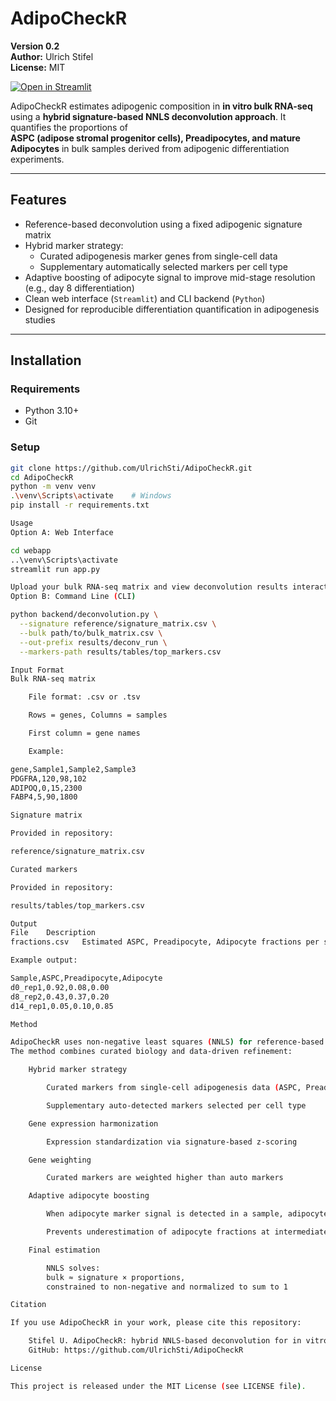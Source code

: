 # AdipoCheckR
**Version 0.2**  
**Author:** Ulrich Stifel  
**License:** MIT

[![Open in Streamlit](https://static.streamlit.io/badges/streamlit_badge_black_white.svg)](https://adipocheckr.streamlit.app/)


AdipoCheckR estimates adipogenic composition in **in vitro bulk RNA-seq** using a **hybrid signature-based NNLS deconvolution approach**. It quantifies the proportions of  
**ASPC (adipose stromal progenitor cells), Preadipocytes, and mature Adipocytes** in bulk samples derived from adipogenic differentiation experiments.

---

## Features
- Reference-based deconvolution using a fixed adipogenic signature matrix
- Hybrid marker strategy:
  - Curated adipogenesis marker genes from single-cell data
  - Supplementary automatically selected markers per cell type
- Adaptive boosting of adipocyte signal to improve mid-stage resolution (e.g., day 8 differentiation)
- Clean web interface (`Streamlit`) and CLI backend (`Python`)
- Designed for reproducible differentiation quantification in adipogenesis studies

---

## Installation

### Requirements
- Python 3.10+
- Git

### Setup
```bash
git clone https://github.com/UlrichSti/AdipoCheckR.git
cd AdipoCheckR
python -m venv venv
.\venv\Scripts\activate    # Windows
pip install -r requirements.txt

Usage
Option A: Web Interface

cd webapp
..\venv\Scripts\activate
streamlit run app.py

Upload your bulk RNA-seq matrix and view deconvolution results interactively.
Option B: Command Line (CLI)

python backend/deconvolution.py \
  --signature reference/signature_matrix.csv \
  --bulk path/to/bulk_matrix.csv \
  --out-prefix results/deconv_run \
  --markers-path results/tables/top_markers.csv

Input Format
Bulk RNA-seq matrix

    File format: .csv or .tsv

    Rows = genes, Columns = samples

    First column = gene names

    Example:

gene,Sample1,Sample2,Sample3
PDGFRA,120,98,102
ADIPOQ,0,15,2300
FABP4,5,90,1800

Signature matrix

Provided in repository:

reference/signature_matrix.csv

Curated markers

Provided in repository:

results/tables/top_markers.csv

Output
File	Description
fractions.csv	Estimated ASPC, Preadipocyte, Adipocyte fractions per sample

Example output:

Sample,ASPC,Preadipocyte,Adipocyte
d0_rep1,0.92,0.08,0.00
d8_rep2,0.43,0.37,0.20
d14_rep1,0.05,0.10,0.85

Method

AdipoCheckR uses non-negative least squares (NNLS) for reference-based cell proportion estimation.
The method combines curated biology and data-driven refinement:

    Hybrid marker strategy

        Curated markers from single-cell adipogenesis data (ASPC, Preadipocyte, Adipocyte)

        Supplementary auto-detected markers selected per cell type

    Gene expression harmonization

        Expression standardization via signature-based z-scoring

    Gene weighting

        Curated markers are weighted higher than auto markers

    Adaptive adipocyte boosting

        When adipocyte marker signal is detected in a sample, adipocyte genes are boosted

        Prevents underestimation of adipocyte fractions at intermediate timepoints (e.g. day 8)

    Final estimation

        NNLS solves:
        bulk ≈ signature × proportions,
        constrained to non-negative and normalized to sum to 1

Citation

If you use AdipoCheckR in your work, please cite this repository:

    Stifel U. AdipoCheckR: hybrid NNLS-based deconvolution for in vitro adipogenesis. 2025.
    GitHub: https://github.com/UlrichSti/AdipoCheckR

License

This project is released under the MIT License (see LICENSE file).
